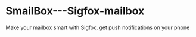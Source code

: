 # SmailBox---Sigfox-mailbox
Make your mailbox smart with Sigfox, get push notifications on your phone
